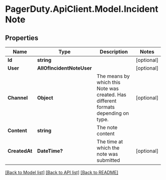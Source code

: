 # PagerDuty.ApiClient.Model.IncidentNote
## Properties

Name | Type | Description | Notes
------------ | ------------- | ------------- | -------------
**Id** | **string** |  | [optional] 
**User** | **AllOfIncidentNoteUser** |  | [optional] 
**Channel** | **Object** | The means by which this Note was created. Has different formats depending on type. | [optional] 
**Content** | **string** | The note content | 
**CreatedAt** | **DateTime?** | The time at which the note was submitted | [optional] 

[[Back to Model list]](../README.md#documentation-for-models) [[Back to API list]](../README.md#documentation-for-api-endpoints) [[Back to README]](../README.md)

